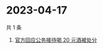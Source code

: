 # 2023-04-17

共 1 条

<!-- BEGIN ZHIHUSEARCH -->
<!-- 最后更新时间 Mon Apr 17 2023 05:09:46 GMT+0800 (China Standard Time) -->
1. [官方回应公务接待喝 20 元酒被处分](https://www.zhihu.com/search?q=官方回应公务接待喝%2020%20元酒被处分)
<!-- END ZHIHUSEARCH -->
